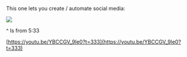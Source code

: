 This one lets you create / automate social media:

![](https://i.imgur.com/cmKwDyC.png)


^ Is from 5:33

[https://youtu.be/YBCCGV_9le0?t=333](https://youtu.be/YBCCGV_9le0?t=333)